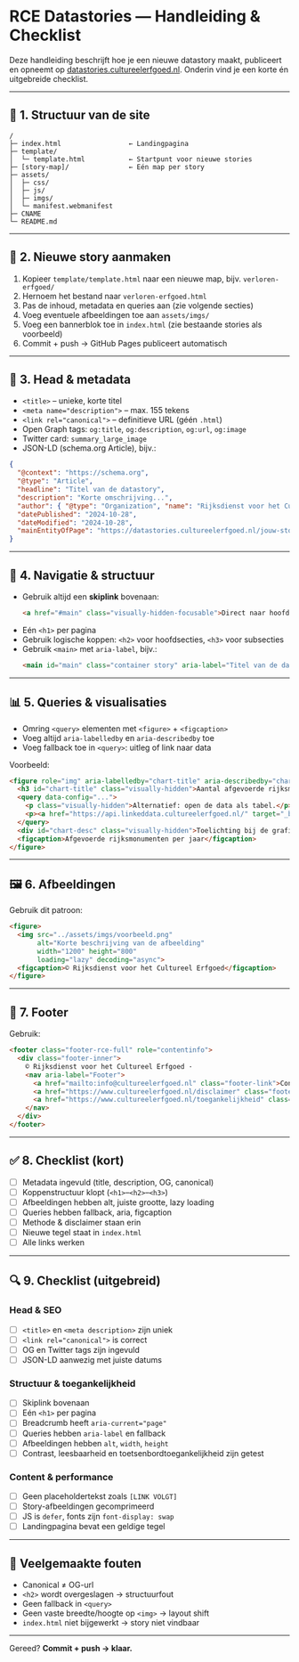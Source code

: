 # RCE Datastories — Handleiding & Checklist

Deze handleiding beschrijft hoe je een nieuwe datastory maakt, publiceert en opneemt op [datastories.cultureelerfgoed.nl](https://datastories.cultureelerfgoed.nl). Onderin vind je een korte én uitgebreide checklist.

---

## 📁 1. Structuur van de site

```
/
├─ index.html                 ← Landingpagina
├─ template/
│  └─ template.html           ← Startpunt voor nieuwe stories
├─ [story-map]/               ← Eén map per story
├─ assets/
│  ├─ css/
│  ├─ js/
│  ├─ imgs/
│  └─ manifest.webmanifest
├─ CNAME
└─ README.md
```

---

## 🧱 2. Nieuwe story aanmaken

1. Kopieer `template/template.html` naar een nieuwe map, bijv. `verloren-erfgoed/`
2. Hernoem het bestand naar `verloren-erfgoed.html`
3. Pas de inhoud, metadata en queries aan (zie volgende secties)
4. Voeg eventuele afbeeldingen toe aan `assets/imgs/`
5. Voeg een bannerblok toe in `index.html` (zie bestaande stories als voorbeeld)
6. Commit + push → GitHub Pages publiceert automatisch

---

## 🧠 3. Head & metadata

- `<title>` – unieke, korte titel
- `<meta name="description">` – max. 155 tekens
- `<link rel="canonical">` – definitieve URL (géén `.html`)
- Open Graph tags: `og:title`, `og:description`, `og:url`, `og:image`
- Twitter card: `summary_large_image`
- JSON-LD (schema.org Article), bijv.:

```json
{
  "@context": "https://schema.org",
  "@type": "Article",
  "headline": "Titel van de datastory",
  "description": "Korte omschrijving...",
  "author": { "@type": "Organization", "name": "Rijksdienst voor het Cultureel Erfgoed" },
  "datePublished": "2024-10-28",
  "dateModified": "2024-10-28",
  "mainEntityOfPage": "https://datastories.cultureelerfgoed.nl/jouw-story/"
}
```

---

## 🧭 4. Navigatie & structuur

- Gebruik altijd een **skiplink** bovenaan:
  ```html
  <a href="#main" class="visually-hidden-focusable">Direct naar hoofdinhoud</a>
  ```
- Eén `<h1>` per pagina
- Gebruik logische koppen: `<h2>` voor hoofdsecties, `<h3>` voor subsecties
- Gebruik `<main>` met `aria-label`, bijv.:
  ```html
  <main id="main" class="container story" aria-label="Titel van de datastory">
  ```

---

## 📊 5. Queries & visualisaties

- Omring `<query>` elementen met `<figure>` + `<figcaption>`
- Voeg altijd `aria-labelledby` en `aria-describedby` toe
- Voeg fallback toe in `<query>`: uitleg of link naar data

Voorbeeld:

```html
<figure role="img" aria-labelledby="chart-title" aria-describedby="chart-desc">
  <h3 id="chart-title" class="visually-hidden">Aantal afgevoerde rijksmonumenten</h3>
  <query data-config="...">
    <p class="visually-hidden">Alternatief: open de data als tabel.</p>
    <p><a href="https://api.linkeddata.cultureelerfgoed.nl/" target="_blank" rel="noopener">Bekijk de SPARQL-query</a></p>
  </query>
  <div id="chart-desc" class="visually-hidden">Toelichting bij de grafiek.</div>
  <figcaption>Afgevoerde rijksmonumenten per jaar</figcaption>
</figure>
```

---

## 🖼 6. Afbeeldingen

Gebruik dit patroon:

```html
<figure>
  <img src="../assets/imgs/voorbeeld.png"
       alt="Korte beschrijving van de afbeelding"
       width="1200" height="800"
       loading="lazy" decoding="async">
  <figcaption>© Rijksdienst voor het Cultureel Erfgoed</figcaption>
</figure>
```

---

## 🦶 7. Footer

Gebruik:

```html
<footer class="footer-rce-full" role="contentinfo">
  <div class="footer-inner">
    © Rijksdienst voor het Cultureel Erfgoed ·
    <nav aria-label="Footer">
      <a href="mailto:info@cultureelerfgoed.nl" class="footer-link">Contact</a> ·
      <a href="https://www.cultureelerfgoed.nl/disclaimer" class="footer-link">Disclaimer</a> ·
      <a href="https://www.cultureelerfgoed.nl/toegankelijkheid" class="footer-link">Toegankelijkheid</a>
    </nav>
  </div>
</footer>
```

---

## ✅ 8. Checklist (kort)

- [ ] Metadata ingevuld (title, description, OG, canonical)
- [ ] Koppenstructuur klopt (`<h1>`–`<h2>`–`<h3>`)
- [ ] Afbeeldingen hebben alt, juiste grootte, lazy loading
- [ ] Queries hebben fallback, aria, figcaption
- [ ] Methode & disclaimer staan erin
- [ ] Nieuwe tegel staat in `index.html`
- [ ] Alle links werken

---

## 🔍 9. Checklist (uitgebreid)

### Head & SEO
- [ ] `<title>` en `<meta description>` zijn uniek
- [ ] `<link rel="canonical">` is correct
- [ ] OG en Twitter tags zijn ingevuld
- [ ] JSON-LD aanwezig met juiste datums

### Structuur & toegankelijkheid
- [ ] Skiplink bovenaan
- [ ] Eén `<h1>` per pagina
- [ ] Breadcrumb heeft `aria-current="page"`
- [ ] Queries hebben `aria-label` en fallback
- [ ] Afbeeldingen hebben `alt`, `width`, `height`
- [ ] Contrast, leesbaarheid en toetsenbordtoegankelijkheid zijn getest

### Content & performance
- [ ] Geen placeholdertekst zoals `[LINK VOLGT]`
- [ ] Story-afbeeldingen gecomprimeerd
- [ ] JS is `defer`, fonts zijn `font-display: swap`
- [ ] Landingpagina bevat een geldige tegel

---

## 🚫 Veelgemaakte fouten

- Canonical ≠ OG-url
- `<h2>` wordt overgeslagen → structuurfout
- Geen fallback in `<query>`
- Geen vaste breedte/hoogte op `<img>` → layout shift
- `index.html` niet bijgewerkt → story niet vindbaar

---

Gereed? **Commit + push → klaar.**
